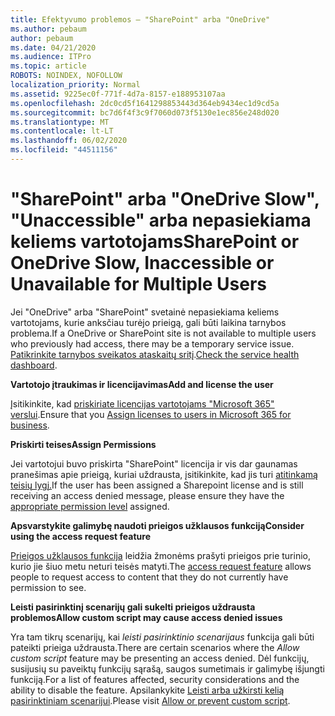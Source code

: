 ```yaml
---
title: Efektyvumo problemos – "SharePoint" arba "OneDrive"
ms.author: pebaum
author: pebaum
ms.date: 04/21/2020
ms.audience: ITPro
ms.topic: article
ROBOTS: NOINDEX, NOFOLLOW
localization_priority: Normal
ms.assetid: 9225ec0f-771f-4d7a-8157-e188953107aa
ms.openlocfilehash: 2dc0cd5f1641298853443d364eb9434ec1d9cd5a
ms.sourcegitcommit: bc7d6f4f3c9f7060d073f5130e1ec856e248d020
ms.translationtype: MT
ms.contentlocale: lt-LT
ms.lasthandoff: 06/02/2020
ms.locfileid: "44511156"
---
```

# <a name="sharepoint-or-onedrive-slow-inaccessible-or-unavailable-for-multiple-users"></a><span data-ttu-id="92865-102">"SharePoint" arba "OneDrive Slow", "Unaccessible" arba nepasiekiama keliems vartotojams</span><span class="sxs-lookup"><span data-stu-id="92865-102">SharePoint or OneDrive Slow, Inaccessible or Unavailable for Multiple Users</span></span>

<span data-ttu-id="92865-103">Jei "OneDrive" arba "SharePoint" svetainė nepasiekiama keliems vartotojams, kurie anksčiau turėjo prieigą, gali būti laikina tarnybos problema.</span><span class="sxs-lookup"><span data-stu-id="92865-103">If a OneDrive or SharePoint site is not available to multiple users who previously had access, there may be a temporary service issue.</span></span> <span data-ttu-id="92865-104">[Patikrinkite tarnybos sveikatos ataskaitų sritį](https://portal.office.com/adminportal/home#/servicehealth).</span><span class="sxs-lookup"><span data-stu-id="92865-104">[Check the service health dashboard](https://portal.office.com/adminportal/home#/servicehealth).</span></span>

<span data-ttu-id="92865-105">**Vartotojo įtraukimas ir licencijavimas**</span><span class="sxs-lookup"><span data-stu-id="92865-105">**Add and license the user**</span></span>

<span data-ttu-id="92865-106">Įsitikinkite, kad [priskiriate licencijas vartotojams "Microsoft 365" verslui](https://docs.microsoft.com/microsoft-365/admin/add-users/add-users).</span><span class="sxs-lookup"><span data-stu-id="92865-106">Ensure that you [Assign licenses to users in Microsoft 365 for business](https://docs.microsoft.com/microsoft-365/admin/add-users/add-users).</span></span>


<span data-ttu-id="92865-107">**Priskirti teises**</span><span class="sxs-lookup"><span data-stu-id="92865-107">**Assign Permissions**</span></span>

<span data-ttu-id="92865-108">Jei vartotojui buvo priskirta "SharePoint" licencija ir vis dar gaunamas pranešimas apie prieigą, kuriai uždrausta, įsitikinkite, kad jis turi [atitinkamą teisių lygį.](https://docs.microsoft.com/sharepoint/understanding-permission-levels)</span><span class="sxs-lookup"><span data-stu-id="92865-108">If the user has been assigned a Sharepoint license and is still receiving an access denied message, please ensure they have the [appropriate permission level](https://docs.microsoft.com/sharepoint/understanding-permission-levels) assigned.</span></span>

<span data-ttu-id="92865-109">**Apsvarstykite galimybę naudoti prieigos užklausos funkciją**</span><span class="sxs-lookup"><span data-stu-id="92865-109">**Consider using the access request feature**</span></span>

<span data-ttu-id="92865-110">[Prieigos užklausos funkcija](https://support.office.com/article/Set-up-and-manage-access-requests-94B26E0B-2822-49D4-929A-8455698654B3) leidžia žmonėms prašyti prieigos prie turinio, kurio jie šiuo metu neturi teisės matyti.</span><span class="sxs-lookup"><span data-stu-id="92865-110">The [access request feature](https://support.office.com/article/Set-up-and-manage-access-requests-94B26E0B-2822-49D4-929A-8455698654B3) allows people to request access to content that they do not currently have permission to see.</span></span>

<span data-ttu-id="92865-111">**Leisti pasirinktinį scenarijų gali sukelti prieigos uždrausta problemos**</span><span class="sxs-lookup"><span data-stu-id="92865-111">**Allow custom script may cause access denied issues**</span></span>

<span data-ttu-id="92865-112">Yra tam tikrų scenarijų, kai *leisti pasirinktinio scenarijaus* funkcija gali būti pateikti prieiga uždrausta.</span><span class="sxs-lookup"><span data-stu-id="92865-112">There are certain scenarios where the *Allow custom script* feature may be presenting an access denied.</span></span> <span data-ttu-id="92865-113">Dėl funkcijų, susijusių su paveiktų funkcijų sąrašą, saugos sumetimais ir galimybę išjungti funkciją.</span><span class="sxs-lookup"><span data-stu-id="92865-113">For a list of features affected, security considerations and the ability to disable the feature.</span></span> <span data-ttu-id="92865-114">Apsilankykite [Leisti arba užkirsti kelią pasirinktiniam scenarijui](https://docs.microsoft.com/sharepoint/allow-or-prevent-custom-script).</span><span class="sxs-lookup"><span data-stu-id="92865-114">Please visit [Allow or prevent custom script](https://docs.microsoft.com/sharepoint/allow-or-prevent-custom-script).</span></span>

